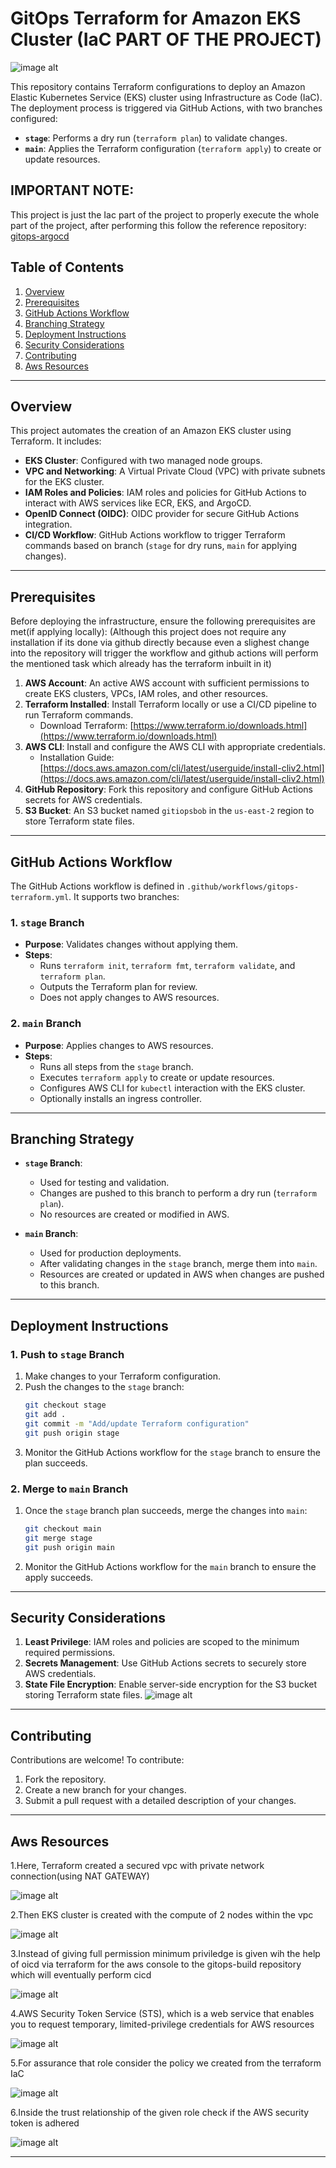 # GitOps Terraform for Amazon EKS Cluster (IaC PART OF THE PROJECT)

![image alt](https://github.com/Ashsatsan/gitops-terra/blob/main/images/PHASE1.png?raw=true)


This repository contains Terraform configurations to deploy an Amazon Elastic Kubernetes Service (EKS) cluster using Infrastructure as Code (IaC). The deployment process is triggered via GitHub Actions, with two branches configured:

- **`stage`**: Performs a dry run (`terraform plan`) to validate changes.
- **`main`**: Applies the Terraform configuration (`terraform apply`) to create or update resources.

## IMPORTANT NOTE:
This project is just the Iac part of the project to properly execute the whole part of the project, after performing this follow the reference repository:
[gitops-argocd](https://github.com/Ashsatsan/gitops-argocd)

## Table of Contents

1. [Overview](#overview)
2. [Prerequisites](#prerequisites)
3. [GitHub Actions Workflow](#github-actions-workflow)
4. [Branching Strategy](#branching-strategy)
5. [Deployment Instructions](#deployment-instructions)
6. [Security Considerations](#security-considerations)
7. [Contributing](#contributing)
8. [Aws Resources](#Aws-Resources)

---

## Overview

This project automates the creation of an Amazon EKS cluster using Terraform. It includes:

- **EKS Cluster**: Configured with two managed node groups.
- **VPC and Networking**: A Virtual Private Cloud (VPC) with private subnets for the EKS cluster.
- **IAM Roles and Policies**: IAM roles and policies for GitHub Actions to interact with AWS services like ECR, EKS, and ArgoCD.
- **OpenID Connect (OIDC)**: OIDC provider for secure GitHub Actions integration.
- **CI/CD Workflow**: GitHub Actions workflow to trigger Terraform commands based on branch (`stage` for dry runs, `main` for applying changes).

---

## Prerequisites

Before deploying the infrastructure, ensure the following prerequisites are met(if applying locally):
(Although this project does not require any installation if its done via github directly because even a slighest change into the repository will trigger the workflow and github actions will perform the mentioned task
which already has the terraform inbuilt in it)

1. **AWS Account**: An active AWS account with sufficient permissions to create EKS clusters, VPCs, IAM roles, and other resources.
2. **Terraform Installed**: Install Terraform locally or use a CI/CD pipeline to run Terraform commands.
   - Download Terraform: [https://www.terraform.io/downloads.html](https://www.terraform.io/downloads.html)
3. **AWS CLI**: Install and configure the AWS CLI with appropriate credentials.
   - Installation Guide: [https://docs.aws.amazon.com/cli/latest/userguide/install-cliv2.html](https://docs.aws.amazon.com/cli/latest/userguide/install-cliv2.html)
4. **GitHub Repository**: Fork this repository and configure GitHub Actions secrets for AWS credentials.
5. **S3 Bucket**: An S3 bucket named `gitiopsbob` in the `us-east-2` region to store Terraform state files.

---

## GitHub Actions Workflow

The GitHub Actions workflow is defined in `.github/workflows/gitops-terraform.yml`. It supports two branches:

### 1. `stage` Branch
- **Purpose**: Validates changes without applying them.
- **Steps**:
  - Runs `terraform init`, `terraform fmt`, `terraform validate`, and `terraform plan`.
  - Outputs the Terraform plan for review.
  - Does not apply changes to AWS resources.

### 2. `main` Branch
- **Purpose**: Applies changes to AWS resources.
- **Steps**:
  - Runs all steps from the `stage` branch.
  - Executes `terraform apply` to create or update resources.
  - Configures AWS CLI for `kubectl` interaction with the EKS cluster.
  - Optionally installs an ingress controller.

---

## Branching Strategy

- **`stage` Branch**:
  - Used for testing and validation.
  - Changes are pushed to this branch to perform a dry run (`terraform plan`).
  - No resources are created or modified in AWS.

- **`main` Branch**:
  - Used for production deployments.
  - After validating changes in the `stage` branch, merge them into `main`.
  - Resources are created or updated in AWS when changes are pushed to this branch.
    
---

## Deployment Instructions

### 1. Push to `stage` Branch
1. Make changes to your Terraform configuration.
2. Push the changes to the `stage` branch:
   ```bash
   git checkout stage
   git add .
   git commit -m "Add/update Terraform configuration"
   git push origin stage
   ```
3. Monitor the GitHub Actions workflow for the `stage` branch to ensure the plan succeeds.

### 2. Merge to `main` Branch
1. Once the `stage` branch plan succeeds, merge the changes into `main`:
   ```bash
   git checkout main
   git merge stage
   git push origin main
   ```
2. Monitor the GitHub Actions workflow for the `main` branch to ensure the apply succeeds.

---

## Security Considerations

1. **Least Privilege**: IAM roles and policies are scoped to the minimum required permissions.
2. **Secrets Management**: Use GitHub Actions secrets to securely store AWS credentials.
3. **State File Encryption**: Enable server-side encryption for the S3 bucket storing Terraform state files.
   ![image alt](https://github.com/Ashsatsan/gitops-terra/blob/main/images/terra7.png?raw=true)
   
---

## Contributing

Contributions are welcome! To contribute:

1. Fork the repository.
2. Create a new branch for your changes.
3. Submit a pull request with a detailed description of your changes.

---

## Aws Resources

1.Here, Terraform created a secured vpc with private network connection(using NAT GATEWAY)

![image alt](https://github.com/Ashsatsan/gitops-terra/blob/main/images/terra2.png?raw=true)

2.Then EKS cluster is created with the compute of 2 nodes within the vpc

![image alt](https://github.com/Ashsatsan/gitops-terra/blob/main/images/terra1.png?raw=true)

3.Instead of giving full permission minimum priviledge is given wih the help of oicd via terraform for the aws console to the gitops-build repository which will eventually perform cicd

![image alt](https://github.com/Ashsatsan/gitops-terra/blob/main/images/terra3.png?raw=true)

4.AWS Security Token Service (STS), which is a web service that enables you to request temporary, limited-privilege credentials for AWS resources

![image alt](https://github.com/Ashsatsan/gitops-terra/blob/main/images/terra4.png?raw=true)

5.For assurance that role consider the policy we created from the terraform IaC 

![image alt](https://github.com/Ashsatsan/gitops-terra/blob/main/images/terra5.png?raw=true)

6.Inside the trust relationship of the given role check if the AWS security token is adhered

![image alt](https://github.com/Ashsatsan/gitops-terra/blob/main/images/terra6.png?raw=true)









---


